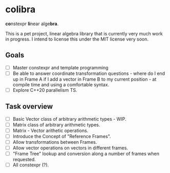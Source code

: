 # colibra

**co**nstexpr **li**near alge**bra**.

This is a pet project, linear algebra library that is currently very much work
in progress. I intend to license this under the MIT license very soon.

## Goals
- [ ] Master constexpr and template programming
- [ ] Be able to answer coordinate transformation questions - where do I end up
  in Frame A if I add a vector in Frame B to my current position - at compile
  time and using a comfortable syntax.
- [ ] Explore C++20 parallelism TS.

## Task overview
- [ ] Basic Vector class of arbitrary arithmetic types - WIP.
- [ ] Matrix class of arbitrary arithmetic types.
- [ ] Matrix - Vector arithetic operations.
- [ ] Introduce the Concept of "Reference Frames".
- [ ] Allow transformations between Frames.
- [ ] Allow vector operations on vectors in different frames.
- [ ] "Frame Tree" lookup and conversion along a number of frames when
  requested.
- [ ] All constexpr (?).
